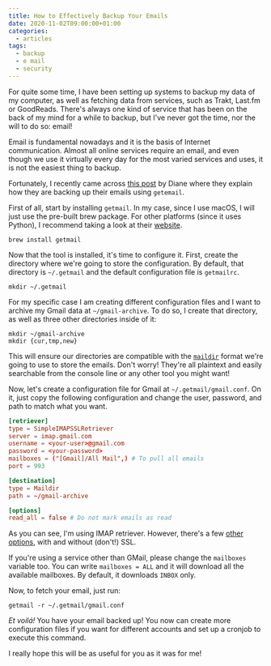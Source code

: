 ```yaml
---
title: How to Effectively Backup Your Emails
date: 2020-11-02T09:00:00+01:00
categories:
  - articles
tags:
  - backup
  - e mail
  - security
---
```


For quite some time, I have been setting up systems to backup my data of my computer, as well as fetching data from services, such as Trakt, Last.fm or GoodReads. There's always one kind of service that has been on the back of my mind for a while to backup, but I've never got the time, nor the will to do so: email!

<!--more-->

Email is fundamental nowadays and it is the basis of Internet communication. Almost all online services require an email, and even though we use it virtually every day for the most varied services and uses, it is not the easiest thing to backup.

Fortunately, I recently came across [this post](https://www.artemix.org/blog/backing-up-e-mails-from-an-imap-server) by Diane where they explain how they are backing up their emails using `getemail`. 

First of all, start by installing `getmail`. In my case, since I use macOS, I will just use the pre-built brew package. For other platforms (since it uses Python), I recommend taking a look at their [website](http://pyropus.ca/software/getmail/).

```
brew install getmail
```

Now that the tool is installed, it's time to configure it. First, create the directory where we're going to store the configuration. By default, that directory is `~/.getmail` and the default configuration file is `getmailrc`. 

```
mkdir ~/.getmail
```

For my specific case I am creating different configuration files and I want to archive my Gmail data at `~/gmail-archive`. To do so, I create that directory, as well as three other directories inside of it:

```
mkdir ~/gmail-archive
mkdir {cur,tmp,new}
```

This will ensure our directories are compatible with the [`maildir`](https://cr.yp.to/proto/maildir.html) format we're going to use to store the emails. Don't worry! They're all plaintext and easily searchable from the console line or any other tool you might want!

Now, let's create a configuration file for Gmail at `~/.getmail/gmail.conf`. On it, just copy the following configuration and change the user, password, and path to match what you want.

```toml
[retriever]
type = SimpleIMAPSSLRetriever
server = imap.gmail.com
username = <your-user>@gmail.com
password = <your-password>
mailboxes = ("[Gmail]/All Mail",) # To pull all emails
port = 993

[destination]
type = Maildir
path = ~/gmail-archive

[options]
read_all = false # Do not mark emails as read
```

As you can see, I'm using IMAP retriever. However, there's a few [other options](http://pyropus.ca/software/getmail/configuration.html#conf-retriever), with and without (don't!) SSL.

If you're using a service other than GMail, please change the `mailboxes` variable too. You can write `mailboxes = ALL` and it will download all the available mailboxes. By default, it downloads `INBOX` only.

Now, to fetch your email, just run:

```
getmail -r ~/.getmail/gmail.conf
```

*Et voilá!* You have your email backed up! You now can create more configuration files if you want for different accounts and set up a cronjob to execute this command.

I really hope this will be as useful for you as it was for me!
